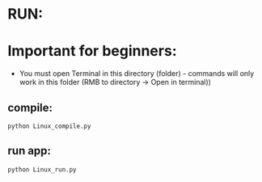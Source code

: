 # RUN:

# Important for beginners:
- You must open Terminal in this directory (folder) - commands will only work in this folder
(RMB to directory -> Open in terminal))

## compile:
  `python Linux_compile.py`

## run app:
  `python Linux_run.py`

